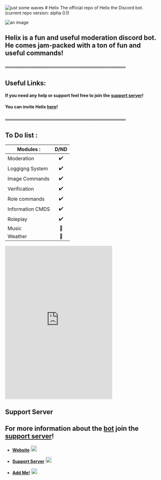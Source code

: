 <img src="./src/db/assets/brainding/wave-top2.svg" alt="just some waves">
# Helix
The official repo of Helix the Discord bot. (current repo version: alpha 0.1)

![an image](https://media.discordapp.net/attachments/771476325356797963/788160344522620958/helixbanner.png "HelixTheBot")

## Helix is a fun and useful moderation discord bot. He comes jam-packed with a ton of fun and useful commands!

### ══════════════════════════════════


## Useful Links:

#### If you need any help or support feel free to join the [support server](https://discord.gg/GapmaCt)!
#### You can invite Helix [here](https://discord.com/oauth2/authorize?client_id=723697439638290482&scope=bot&permissions=481684598)!

### ══════════════════════════════════
## To Do list : 
|Modules :| D/ND|
| ------------- |:-------------:| 
|Moderation|✔️|
|Loggigng System|✔️|
|Image Commands|✔️|
|Verification|✔️|
|Role commands|✔️|
|Information CMDS|✔️|
|Roleplay|✔️|
|Music|🔳|
|Weather |🔳|

<iframe src="https://ptb.discord.com/widget?id=747111170531393679&theme=dark" width="350" height="500" allowtransparency="true" frameborder="0" sandbox="allow-popups allow-popups-to-escape-sandbox allow-same-origin allow-scripts"></iframe>

## Support Server

## For more information about the [bot](https://discord.com/oauth2/authorize?client_id=723697439638290482&scope=bot&permissions=481684598) join the [support server](https://discord.gg/GapmaCt)!

- **[Website](https://helix.angellabs.xyz/)** <img src="https://media.discordapp.net/attachments/850437588195999766/851617384976089138/98a55025fe82d92bb090008b0185c90b.webp" alt="alt text" width="20" height="20">    

- **[Support Server](https://discord.gg/GapmaCt)** <img src="https://media.discordapp.net/attachments/850437588195999766/851617384976089138/98a55025fe82d92bb090008b0185c90b.webp" alt="alt text" width="20" height="20">   
 
- **[Add Me!](https://discord.com/oauth2/authorize?scope=bot&client_id=723697439638290482&scope=bot&permissions=1099510967799)** <img src="https://media.discordapp.net/attachments/850437588195999766/851617384976089138/98a55025fe82d92bb090008b0185c90b.webp" alt="alt text" width="20" height="20">
